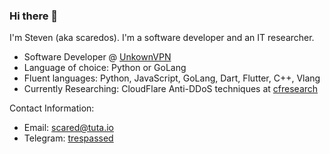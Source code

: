 ### Hi there 👋

I'm Steven (aka scaredos). I'm a software developer and an IT researcher. 
  - Software Developer @ [UnkownVPN](https://github.com/Unknown-Industries-LLC)
  - Language of choice: Python or GoLang
  - Fluent languages: Python, JavaScript, GoLang, Dart, Flutter, C++, Vlang
  - Currently Researching: CloudFlare Anti-DDoS techniques at [cfresearch](https://github.com/scaredos/cfresearch) 
 
Contact Information:
  - Email: [scared@tuta.io](mailto:scared@tuta.io)
  - Telegram: [trespassed](https://t.me/trespassed)
